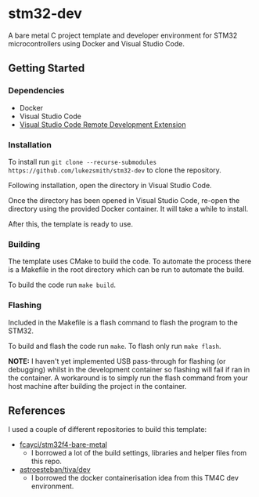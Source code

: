 # stm32-dev
A bare metal C project template and developer environment for STM32 microcontrollers using Docker and Visual Studio Code.

## Getting Started

### Dependencies
- Docker
- Visual Studio Code
- [Visual Studio Code Remote Development Extension](https://marketplace.visualstudio.com/items?itemName=ms-vscode-remote.vscode-remote-extensionpack)

### Installation
To install run `git clone --recurse-submodules https://github.com/lukezsmith/stm32-dev` to clone the repository.

Following installation, open the directory in Visual Studio Code. 

Once the directory has been opened in Visual Studio Code, re-open the directory using the provided Docker container. It will take a while to install.

After this, the template is ready to use. 

### Building
The template uses CMake to build the code. 
To automate the process there is a Makefile in the root directory which can be run to automate the build.

To build the code run `make build`.

### Flashing 
Included in the Makefile is a flash command to flash the program to the STM32.

To build and flash the code run `make`.
To flash only run `make flash`.

**NOTE:** I haven't yet implemented USB pass-through for flashing (or debugging) whilst in the development container so flashing will fail if ran in the container. A workaround is to simply run the flash command from your host machine after building the project in the container.


## References
I used a couple of different repositories to build this template:
- [fcayci/stm32f4-bare-metal](https://github.com/fcayci/stm32f4-bare-metal)
    - I borrowed a lot of the build settings, libraries and helper files from this repo.
- [astroesteban/tiva/dev](https://github.com/astroesteban/tiva-dev)
    - I borrowed the docker containerisation idea from this TM4C dev environment.

